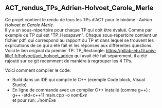 ## ACT_rendus_TPs_Adrien-Holvoet_Carole_Merle

Ce projet contient le rendu de tous les TPs d'ACT pour le binôme : *Adrien Holvoet et Carole Merle.*  
Il y a un sous-répertoire pour chaque TP qui doit être évalué. Comme par exemple ce TP qui est "TP_Hexapawn".  Chaque sous-répertoire contient un fichier pdf, qui correspond au rapport du TP et dans lequel se trouvent les explications de ce qui a été fait et les réponses aux différentes questions.  
Voici le lien original du premier TP: TP_Rectangle: https://gitlab-etu.fil.univ-lille1.fr/holvoet/act_holvoet_adrien qui avait été fait séparement, il a été rajouté sur ce git recemment de manière à regrouper les 4 TPs. 

Voici comment compiler le code:
- Build dans un IDE qui compile le C++ (exemple Code block, Visual Studio)
- En ligne de commande avec un compiler C++ installé (comme g++) :  
	g++ -std=c++11 main.cpp -o *nomExe*       
	et pour run: ./nomExe

